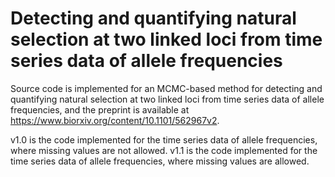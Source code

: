 # Detecting and quantifying natural selection at two linked loci from time series data of allele frequencies
Source code is implemented for an MCMC-based method for detecting and quantifying natural selection at two linked loci from time series data of allele frequencies, and the preprint is available at https://www.biorxiv.org/content/10.1101/562967v2.

v1.0 is the code implemented for the time series data of allele frequencies, where missing values are not allowed.
v1.1 is the code implemented for the time series data of allele frequencies, where missing values are allowed.
